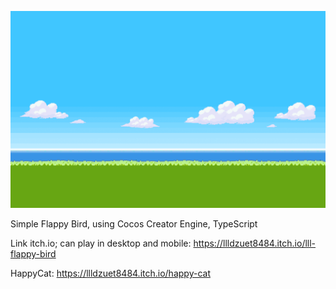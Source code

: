 ![Demo Idle](https://github.com/locbbb48/Happy-Cat/blob/main/assets/Pack/Image/CatMainGameBgr.png)

Simple Flappy Bird, using Cocos Creator Engine, TypeScript

Link itch.io; can play in desktop and mobile:
https://llldzuet8484.itch.io/lll-flappy-bird

HappyCat:
https://llldzuet8484.itch.io/happy-cat

